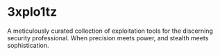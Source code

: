# 3xplo1tz
A meticulously curated collection of exploitation tools for the discerning security professional.  When precision meets power, and stealth meets sophistication.

